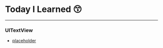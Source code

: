 # 
# Today I Learned 😙

---
### UITextView
- [placeholder](./UITextView/placeholder/placeholder.md)

